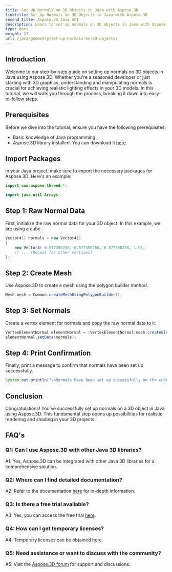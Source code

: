 ```yaml
---
title: Set Up Normals on 3D Objects in Java with Aspose.3D
linktitle: Set Up Normals on 3D Objects in Java with Aspose.3D
second_title: Aspose.3D Java API
description: Learn to set up normals on 3D objects in Java with Aspose.3D. Enhance your graphics with this comprehensive tutorial.
type: docs
weight: 17
url: /java/geometry/set-up-normals-on-3d-objects/
---
```

## Introduction

Welcome to our step-by-step guide on setting up normals on 3D objects in Java using Aspose.3D. Whether you're a seasoned developer or just starting with 3D graphics, understanding and manipulating normals is crucial for achieving realistic lighting effects in your 3D models. In this tutorial, we will walk you through the process, breaking it down into easy-to-follow steps.

## Prerequisites

Before we dive into the tutorial, ensure you have the following prerequisites:

- Basic knowledge of Java programming.
- Aspose.3D library installed. You can download it [here](https://releases.aspose.com/3d/java/).

## Import Packages

In your Java project, make sure to import the necessary packages for Aspose.3D. Here's an example:

```java
import com.aspose.threed.*;

import java.util.Arrays;
```

## Step 1: Raw Normal Data

First, initialize the raw normal data for your 3D object. In this example, we are using a cube.

```java
Vector4[] normals = new Vector4[]
{
    new Vector4(-0.577350258,-0.577350258, 0.577350258, 1.0),
    // ... (Repeat for other vertices)
};

```

## Step 2: Create Mesh

Use Aspose.3D to create a mesh using the polygon builder method.

```java
Mesh mesh = Common.createMeshUsingPolygonBuilder();
```

## Step 3: Set Normals

Create a vertex element for normals and copy the raw normal data to it.

```java
VertexElementNormal elementNormal = (VertexElementNormal)mesh.createElement(VertexElementType.NORMAL, MappingMode.CONTROL_POINT, ReferenceMode.DIRECT);
elementNormal.setData(normals);
```

## Step 4: Print Confirmation

Finally, print a message to confirm that normals have been set up successfully.

```java
System.out.println("\nNormals have been set up successfully on the cube.");
```

## Conclusion

Congratulations! You've successfully set up normals on a 3D object in Java using Aspose.3D. This fundamental step opens up possibilities for realistic rendering and shading in your 3D projects.

## FAQ's

### Q1: Can I use Aspose.3D with other Java 3D libraries?

A1: Yes, Aspose.3D can be integrated with other Java 3D libraries for a comprehensive solution.

### Q2: Where can I find detailed documentation?

A2: Refer to the documentation [here](https://reference.aspose.com/3d/java/) for in-depth information.

### Q3: Is there a free trial available?

A3: Yes, you can access the free trial [here](https://releases.aspose.com/).

### Q4: How can I get temporary licenses?

A4: Temporary licenses can be obtained [here](https://purchase.aspose.com/temporary-license/).

### Q5: Need assistance or want to discuss with the community?

A5: Visit the [Aspose.3D forum](https://forum.aspose.com/c/3d/18) for support and discussions.
